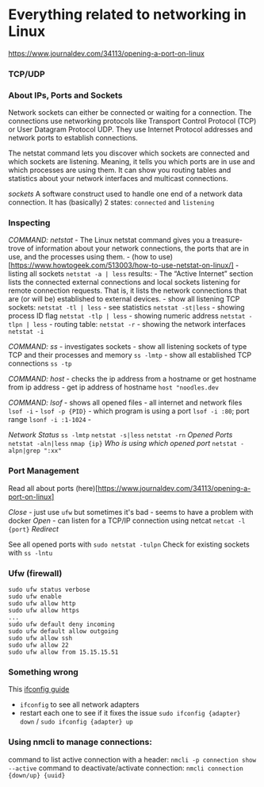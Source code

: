 # Everything related to networking in Linux

https://www.journaldev.com/34113/opening-a-port-on-linux


### TCP/UDP

### About IPs, Ports and Sockets
Network sockets can either be connected or waiting for a connection. The connections use networking protocols like Transport Control Protocol (TCP) or User Datagram Protocol UDP. They use Internet Protocol addresses and network ports to establish connections.

The netstat command lets you discover which sockets are connected and which sockets are listening. Meaning, it tells you which ports are in use and which processes are using them. It can show you routing tables and statistics about your network interfaces and multicast connections.

*sockets*
A software construct used to handle one end of a network data connection. It has (basically) 2 states: `connected` and `listening`

### Inspecting

*COMMAND: netstat*
    - The Linux netstat command gives you a treasure-trove of information about your network connections, the ports that are in use, and the processes using them. 
    - (how to use)[https://www.howtogeek.com/513003/how-to-use-netstat-on-linux/]
    - listing all sockets `netstat -a | less`
    results:
    - The “Active Internet” section lists the connected external connections and local sockets listening for remote connection requests. That is, it lists the network connections that are (or will be) established to external devices.
    - show all listening TCP sockets: `netstat -tl | less`
    - see statistics `netstat -st|less`
    - showing process ID flag `netstat -tlp | less`
    - showing numeric address `netstat -tlpn | less`
    - routing table: `netstat -r`
    - showing the network interfaces `netstat -i`

*COMMAND: ss*
    - investigates sockets
    - show all listening sockets of type TCP and their processes and memory `ss -lmtp`
    - show all established TCP connections `ss -tp`

*COMMAND: host*
    - checks the ip address from a hostname or get hostname from ip address
    - get ip address of hostname `host "noodles.dev`

*COMMAND: lsof*
    - shows all opened files
    - all internet and network files `lsof -i`
    - `lsof -p {PID}`
    - which program is using a port `lsof -i :80`; port range `lsonf -i :1-1024`
    - 

*Network Status*
    `ss -lmtp`
    `netstat -s|less`
    `netstat -rn`
*Opened Ports*
    `netstat -aln|less`
    `nmap {ip}`
*Who is using which opened port*
    `netstat -alpn|grep ":xx"`

### Port Management

Read all about ports (here)[https://www.journaldev.com/34113/opening-a-port-on-linux]

*Close*
    - just use `ufw` but sometimes it's bad
    - seems to have a problem with docker
*Open*
    - can listen for a TCP/IP connection using netcat `netcat -l {port}`
*Redirect*

See all opened ports with `sudo netstat -tulpn`
Check for existing sockets with `ss -lntu`

### Ufw (firewall)
```shell
sudo ufw status verbose
sudo ufw enable
sudo ufw allow http
sudo ufw allow https
...
sudo ufw default deny incoming
sudo ufw default allow outgoing
sudo ufw allow ssh
sudo ufw allow 22
sudo ufw allow from 15.15.15.51
```

### Something wrong

This [ifconfig guide](https://www.computerhope.com/unix/uifconfi.htm)

- `ifconfig` to see all network adapters
- restart each one to see if it fixes the issue `sudo ifconfig {adapter} down` / `sudo ifconfig {adapter} up`

### Using nmcli to manage connections:

command to list active connection with a header: `nmcli -p connection show --active`
command to deactivate/activate connection: `nmcli connection {down/up} {uuid}`
